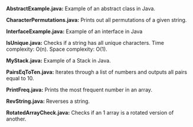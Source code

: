 **AbstractExample.java:** Example of an abstract class in Java.

**CharacterPermutations.java:** Prints out all permutations of a given string.

**InterfaceExample.java:** Example of an interface in Java

**IsUnique.java:** Checks if a string has all unique characters. Time complexity: O(n). Space complexity: O(1).

**MyStack.java:** Example of a Stack in Java.

**PairsEqToTen.java:** Iterates through a list of numbers and outputs all pairs equal to 10.

**PrintFreq.java:** Prints the most frequent number in an array.

**RevString.java:** Reverses a string.

**RotatedArrayCheck.java:** Checks if an 1 array is a rotated version of another. 
